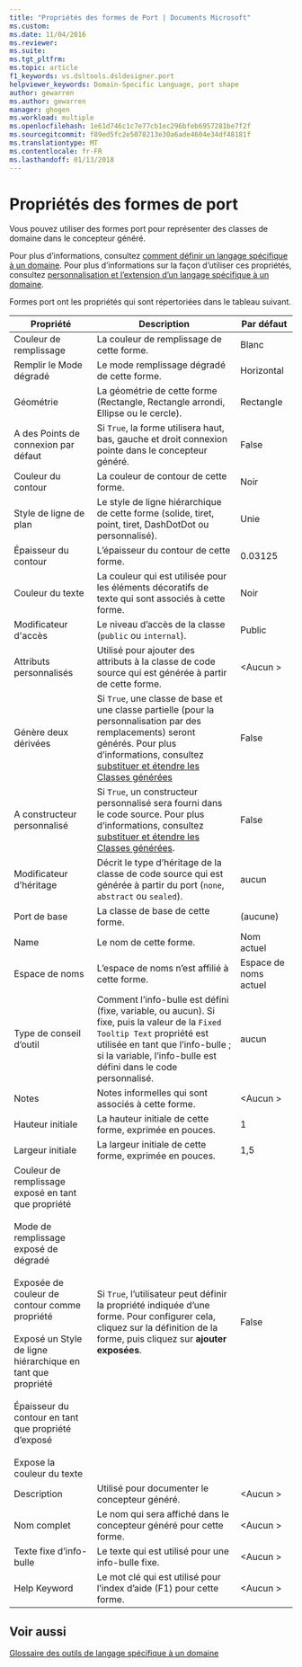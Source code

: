 ```yaml
---
title: "Propriétés des formes de Port | Documents Microsoft"
ms.custom: 
ms.date: 11/04/2016
ms.reviewer: 
ms.suite: 
ms.tgt_pltfrm: 
ms.topic: article
f1_keywords: vs.dsltools.dsldesigner.port
helpviewer_keywords: Domain-Specific Language, port shape
author: gewarren
ms.author: gewarren
manager: ghogen
ms.workload: multiple
ms.openlocfilehash: 1e61d746c1c7e77cb1ec296bfeb6957281be7f2f
ms.sourcegitcommit: f89ed5fc2e5078213e30a6ade4604e34df48181f
ms.translationtype: MT
ms.contentlocale: fr-FR
ms.lasthandoff: 01/13/2018
---
```

# <a name="properties-of-port-shapes"></a>Propriétés des formes de port
Vous pouvez utiliser des formes port pour représenter des classes de domaine dans le concepteur généré.  
  
 Pour plus d’informations, consultez [comment définir un langage spécifique à un domaine](../modeling/how-to-define-a-domain-specific-language.md). Pour plus d’informations sur la façon d’utiliser ces propriétés, consultez [personnalisation et l’extension d’un langage spécifique à un domaine](../modeling/customizing-and-extending-a-domain-specific-language.md).  
  
 Formes port ont les propriétés qui sont répertoriées dans le tableau suivant.  
  
|Propriété|Description|Par défaut|  
|--------------|-----------------|-------------|  
|Couleur de remplissage|La couleur de remplissage de cette forme.|Blanc|  
|Remplir le Mode dégradé|Le mode remplissage dégradé de cette forme.|Horizontal|  
|Géométrie|La géométrie de cette forme (Rectangle, Rectangle arrondi, Ellipse ou le cercle).|Rectangle|  
|A des Points de connexion par défaut|Si `True`, la forme utilisera haut, bas, gauche et droit connexion pointe dans le concepteur généré.|False|  
|Couleur du contour|La couleur de contour de cette forme.|Noir|  
|Style de ligne de plan|Le style de ligne hiérarchique de cette forme (solide, tiret, point, tiret, DashDotDot ou personnalisé).|Unie|  
|Épaisseur du contour|L’épaisseur du contour de cette forme.|0.03125|  
|Couleur du texte|La couleur qui est utilisée pour les éléments décoratifs de texte qui sont associés à cette forme.|Noir|  
|Modificateur d'accès|Le niveau d’accès de la classe (`public` ou `internal`).|Public|  
|Attributs personnalisés|Utilisé pour ajouter des attributs à la classe de code source qui est générée à partir de cette forme.|\<Aucun >|  
|Génère deux dérivées|Si `True`, une classe de base et une classe partielle (pour la personnalisation par des remplacements) seront générés. Pour plus d’informations, consultez [substituer et étendre les Classes générées](../modeling/overriding-and-extending-the-generated-classes.md)|False|  
|A constructeur personnalisé|Si `True`, un constructeur personnalisé sera fourni dans le code source. Pour plus d’informations, consultez [substituer et étendre les Classes générées](../modeling/overriding-and-extending-the-generated-classes.md).|False|  
|Modificateur d’héritage|Décrit le type d’héritage de la classe de code source qui est générée à partir du port (`none`, `abstract` ou `sealed`).|aucun|  
|Port de base|La classe de base de cette forme.|(aucune)|  
|Name|Le nom de cette forme.|Nom actuel|  
|Espace de noms|L’espace de noms n’est affilié à cette forme.|Espace de noms actuel|  
|Type de conseil d’outil|Comment l’info-bulle est défini (fixe, variable, ou aucun). Si fixe, puis la valeur de la `Fixed Tooltip Text` propriété est utilisée en tant que l’info-bulle ; si la variable, l’info-bulle est défini dans le code personnalisé.|aucun|  
|Notes|Notes informelles qui sont associés à cette forme.|\<Aucun >|  
|Hauteur initiale|La hauteur initiale de cette forme, exprimée en pouces.|1|  
|Largeur initiale|La largeur initiale de cette forme, exprimée en pouces.|1,5|  
|Couleur de remplissage exposé en tant que propriété<br /><br /> Mode de remplissage exposé de dégradé<br /><br /> Exposée de couleur de contour comme propriété<br /><br /> Exposé un Style de ligne hiérarchique en tant que propriété<br /><br /> Épaisseur du contour en tant que propriété d’exposé<br /><br /> Expose la couleur du texte|Si `True`, l’utilisateur peut définir la propriété indiquée d’une forme. Pour configurer cela, cliquez sur la définition de la forme, puis cliquez sur **ajouter exposées**.|False|  
|Description|Utilisé pour documenter le concepteur généré.|\<Aucun >|  
|Nom complet|Le nom qui sera affiché dans le concepteur généré pour cette forme.|\<Aucun >|  
|Texte fixe d’info-bulle|Le texte qui est utilisé pour une info-bulle fixe.|\<Aucun >|  
|Help Keyword|Le mot clé qui est utilisé pour l’index d’aide (F1) pour cette forme.|\<Aucun >|  
  
## <a name="see-also"></a>Voir aussi  
 [Glossaire des outils de langage spécifique à un domaine](http://msdn.microsoft.com/en-us/ca5e84cb-a315-465c-be24-76aa3df276aa)